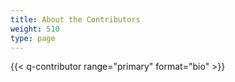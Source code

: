 ```yaml
---
title: About the Contributors
weight: 510
type: page
---
```


{{< q-contributor range="primary" format="bio" >}}
